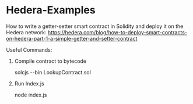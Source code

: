 # Hedera-Examples


How to write a getter-setter smart contract in Solidity and deploy it on the Hedera network:
https://hedera.com/blog/how-to-deploy-smart-contracts-on-hedera-part-1-a-simple-getter-and-setter-contract 

Useful Commands:

1. Compile contract to bytecode
    
    solcjs --bin LookupContract.sol

2. Run Index.js

    node index.js


